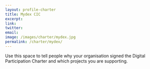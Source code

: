 ```yaml
---
layout: profile-charter
title: Mydex CIC
excerpt: 
link: 
twitter: 
email: 
image: /images/charter/mydex.jpg
permalink: /charter/mydex/
---
```


Use this space to tell people why your organisation signed the Digital Participation Charter and which projects you are supporting.